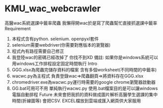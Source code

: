 # KMU_wac_webcrawler
高醫wac系統選課中籤率爬蟲
我懶得開wac於是寫了爬蟲幫忙直接抓選課中籤率
Requirement
1.	本程式含有python. selenium. openpyxl套件
2.	selenium需要webdriver(你需要對應版本的瀏覽器)
3.	程式內有路徑需要自己修正
4.	我登陸wac的密碼已經改掉了 你找不到XD
備註: 如果你是windows系統可以用windows工作排程設定固定時間執行
Intro
1.	GGG.xlsx為爬蟲完儲存資料的檔案
含有多個worksheet(不同時間的中籤率)
2.	wacwc.py為主程式 負責登錄wac=>爬蟲翻頁=>將資料存在GGG.xlsx
3.	chromedriver.exe為wacwc.py運行時需要的google chrome瀏覽器啟動器
4.	GG.bat可用可不用 單純執行wacwc.py 使用.bat檔案目的是可以讓windows電腦自動排程
Future
未來會把我抓的資料做成圖片解析高醫學生選課的集中時間(折線圖等)
會把CSV. EXCEL檔放到雲端或匯入網頁供大家服用

